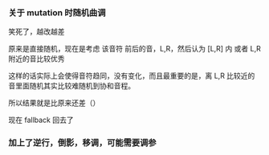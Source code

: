 ### 关于 mutation 时随机曲调

笑死了，越改越差

原来是直接随机，现在是考虑 该音符 前后的音，L,R，然后认为 [L,R] 内 或者 L,R 附近的音比较优秀

这样的话实际上会使得音符趋同，没有变化，而且最重要的是，离 L,R 比较近的音里面随机其实比较难随机到协和音程。

所以结果就是比原来还差（）

现在 fallback 回去了

### 加上了逆行，倒影，移调，可能需要调参

